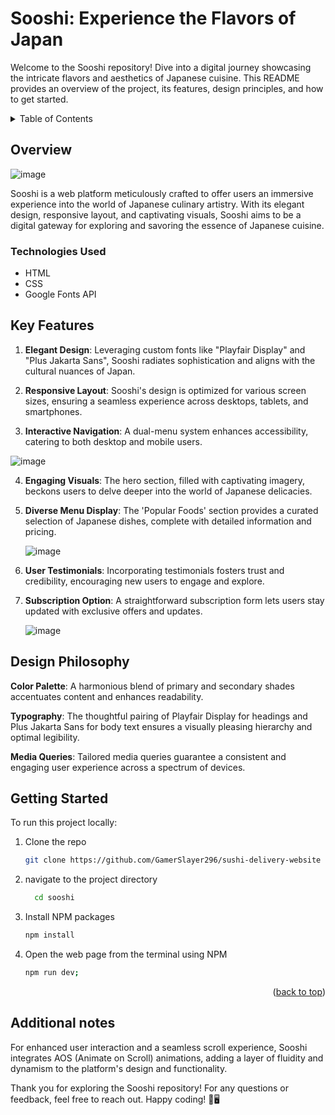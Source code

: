# Sooshi: Experience the Flavors of Japan

Welcome to the Sooshi repository! Dive into a digital journey showcasing the intricate flavors and aesthetics of Japanese cuisine. This README provides an overview of the project, its features, design principles, and how to get started.

<!-- TABLE OF CONTENTS -->
<details>
  <summary>Table of Contents</summary>
  <ol>
    <li>
      <a href="#overview">Overview</a>
    </li>
    <li>
      <a href="#key-features">Key Features</a>
    </li>
    <li><a href="#design-philosophy">Design Philosophy</a></li>
    <li><a href="#getting-started">Getting Started</a></li>
    <li><a href="#additional-notes">Additional notes</a></li>
    <li><a href="#license">License</a></li>
    <li><a href="#acknowledgments">Acknowledgments</a></li>
  </ol>
</details>


## Overview
![image](https://github.com/GamerSlayer296/sushi-delivery-website/assets/117532468/b4405de4-5da1-496a-88c4-259a4c2cdc49)

Sooshi is a web platform meticulously crafted to offer users an immersive experience into the world of Japanese culinary artistry. With its elegant design, responsive layout, and captivating visuals, Sooshi aims to be a digital gateway for exploring and savoring the essence of Japanese cuisine.

### Technologies Used
* HTML
* CSS
* Google Fonts API

## Key Features
1. **Elegant Design**: Leveraging custom fonts like "Playfair Display" and "Plus Jakarta Sans", Sooshi radiates sophistication and aligns with the cultural nuances of Japan.

2. **Responsive Layout**: Sooshi's design is optimized for various screen sizes, ensuring a seamless experience across desktops, tablets, and smartphones.

3. **Interactive Navigation**: A dual-menu system enhances accessibility, catering to both desktop and mobile users.   

![image](https://github.com/GamerSlayer296/sushi-delivery-website/assets/117532468/2e6610b1-f38a-45bd-baef-1abd9b45e682) 

4. **Engaging Visuals**: The hero section, filled with captivating imagery, beckons users to delve deeper into the world of Japanese delicacies.

5. **Diverse Menu Display**: The 'Popular Foods' section provides a curated selection of Japanese dishes, complete with detailed information and pricing.
   
   ![image](https://github.com/GamerSlayer296/sushi-delivery-website/assets/117532468/bfcab3e1-4eaa-4730-881e-7ea4d7ca8d55)
   
6. **User Testimonials**: Incorporating testimonials fosters trust and credibility, encouraging new users to engage and explore.
   
7. **Subscription Option**: A straightforward subscription form lets users stay updated with exclusive offers and updates.
   
   ![image](https://github.com/GamerSlayer296/sushi-delivery-website/assets/117532468/113a3f66-c6a2-4bc8-9679-4aa96a8b2a2e)



## Design Philosophy

**Color Palette**: A harmonious blend of primary and secondary shades accentuates content and enhances readability.

**Typography**: The thoughtful pairing of Playfair Display for headings and Plus Jakarta Sans for body text ensures a visually pleasing hierarchy and optimal legibility.

**Media Queries**: Tailored media queries guarantee a consistent and engaging user experience across a spectrum of devices.

## Getting Started
To run this project locally:

1. Clone the repo
   ```sh
   git clone https://github.com/GamerSlayer296/sushi-delivery-website
   ```
2. navigate to the project directory
   ```sh
     cd sooshi
   ```
3. Install NPM packages
   ```sh
   npm install
   ```
5. Open the web page from the terminal using NPM
   ```sh
   npm run dev;
   ```

<p align="right">(<a href="#readme-top">back to top</a>)</p>

## Additional notes

For enhanced user interaction and a seamless scroll experience, Sooshi integrates AOS (Animate on Scroll) animations, adding a layer of fluidity and dynamism to the platform's design and functionality.


Thank you for exploring the Sooshi repository! For any questions or feedback, feel free to reach out. Happy coding! 🍣🖥️
